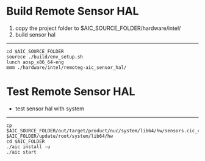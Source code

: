 # Build Remote Sensor HAL
1. copy the project folder to $AIC_SOURCE_FOLDER/hardware/intel/
2. build sensor hal
---
    cd $AIC_SOURCE_FOLDER 
    sourece ./build/env_setup.sh
    lunch aosp_x86_64-eng
    mmm ./hardware/intel/remoteg-aic_sensor_hal/

# Test Remote Sensor HAL
* test sensor hal with system  
---
    cp $AIC_SOURCE_FOLDER/out/target/product/nuc/system/lib64/hw/sensors.cic_cloud.so $AIC_FOLDER/update/root/system/lib64/hw  
    cd $AIC_FOLDER
    ./aic install -u
    ./aic start
